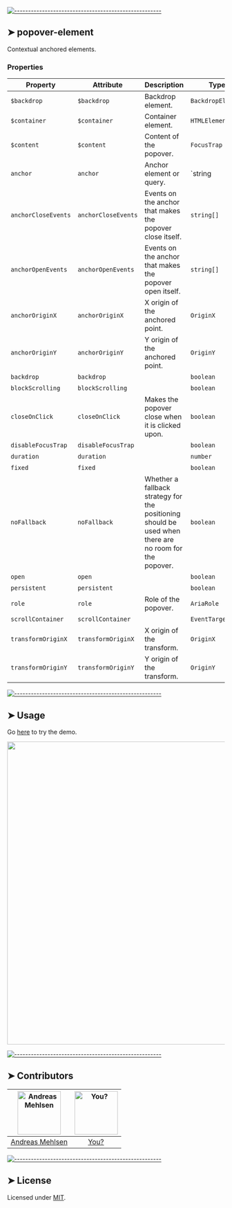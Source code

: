 
[![-----------------------------------------------------](https://raw.githubusercontent.com/andreasbm/readme/master/assets/lines/colored.png)](#popover-element)

## ➤ popover-element

Contextual anchored elements.

### Properties

| Property            | Attribute           | Description                                      | Type               | Default                          |
|---------------------|---------------------|--------------------------------------------------|--------------------|----------------------------------|
| `$backdrop`         | `$backdrop`         | Backdrop element.                                | `BackdropElement`  |                                  |
| `$container`        | `$container`        | Container element.                               | `HTMLElement`      |                                  |
| `$content`          | `$content`          | Content of the popover.                          | `FocusTrap`        |                                  |
| `anchor`            | `anchor`            | Anchor element or query.                         | `string | Element` |                                  |
| `anchorCloseEvents` | `anchorCloseEvents` | Events on the anchor that makes the popover close itself. | `string[]`         |                                  |
| `anchorOpenEvents`  | `anchorOpenEvents`  | Events on the anchor that makes the popover open itself. | `string[]`         |                                  |
| `anchorOriginX`     | `anchorOriginX`     | X origin of the anchored point.                  | `OriginX`          | OriginX.LEFT                     |
| `anchorOriginY`     | `anchorOriginY`     | Y origin of the anchored point.                  | `OriginY`          | OriginY.TOP                      |
| `backdrop`          | `backdrop`          |                                                  | `boolean`          | false                            |
| `blockScrolling`    | `blockScrolling`    |                                                  | `boolean`          | false                            |
| `closeOnClick`      | `closeOnClick`      | Makes the popover close when it is clicked upon. | `boolean`          | false                            |
| `disableFocusTrap`  | `disableFocusTrap`  |                                                  | `boolean`          | false                            |
| `duration`          | `duration`          |                                                  | `number`           | 200                              |
| `fixed`             | `fixed`             |                                                  | `boolean`          | false                            |
| `noFallback`        | `noFallback`        | Whether a fallback strategy for the positioning should be used when there are no room for the popover. | `boolean`          | false                            |
| `open`              | `open`              |                                                  | `boolean`          | false                            |
| `persistent`        | `persistent`        |                                                  | `boolean`          | false                            |
| `role`              | `role`              | Role of the popover.                             | `AriaRole`         | "menu"                           |
| `scrollContainer`   | `scrollContainer`   |                                                  | `EventTarget`      | DEFAULT_OVERLAY_SCROLL_CONTAINER |
| `transformOriginX`  | `transformOriginX`  | X origin of the transform.                       | `OriginX`          | OriginX.LEFT                     |
| `transformOriginY`  | `transformOriginY`  | Y origin of the transform.                       | `OriginY`          | OriginY.TOP                      |




[![-----------------------------------------------------](https://raw.githubusercontent.com/andreasbm/readme/master/assets/lines/colored.png)](#usage)

## ➤ Usage

Go [here](https://weightless.dev/elements/popover) to try the demo.

<a href="https://weightless.dev/elements/popover" align="center">
  <img src="https://raw.githubusercontent.com/andreasbm/elements/documentation/screenshots/popover-element.png?token=AF-iBQSqMzuMAQ5EiwnHa2DFSM_IS0ihks5cg7uDwA%3D%3D" width="700" />
</a>


[![-----------------------------------------------------](https://raw.githubusercontent.com/andreasbm/readme/master/assets/lines/colored.png)](#contributors)

## ➤ Contributors
	
|[<img alt="Andreas Mehlsen" src="https://avatars1.githubusercontent.com/u/6267397?s=460&v=4" width="100">](https://twitter.com/andreasmehlsen) | [<img alt="You?" src="https://joeschmoe.io/api/v1/random" width="100">](https://github.com/andreasbm/weightless/blob/master/CONTRIBUTING.md)|
|:---: | :---:|
|[Andreas Mehlsen](https://twitter.com/andreasmehlsen) | [You?](https://github.com/andreasbm/weightless/blob/master/CONTRIBUTING.md)|

[![-----------------------------------------------------](https://raw.githubusercontent.com/andreasbm/readme/master/assets/lines/colored.png)](#license)

## ➤ License
	
Licensed under [MIT](https://opensource.org/licenses/MIT).